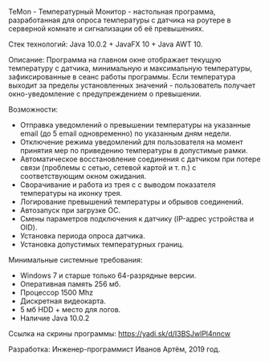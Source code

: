 TeMon - Температурный Монитор - настольная программа, разработанная для опроса температуры с датчика на роутере в серверной комнате и 
сигнализации об её превышениях.

Стек технологий: 
  Java 10.0.2 + JavaFX 10 + Java AWT 10.

Описание:
  Программа на главном окне отображает текущую температуру с датчика, минимальную и максимальную температуры, зафиксированные 
  в сеанс работы программы. Если температура выходит за пределы установленных значений - пользователь получает окно-уведомление с
  предупреждением о превышении. 
  
Возможности: 
  - Отправка уведомлений о превышении температуры на указанные email (до 5 email одновременно) по указанным дням недели.
  - Отключение режима уведомлений для пользователя на момент принятия мер по приведению температуры в допустимые рамки.
  - Автоматическое восстановление соединения с датчиком при потере связи (проблемы с сетью, сетевой картой и т. п.) с соответствующим
  окном ожидания.
  - Сворачивание и работа из трея с с выводом показателя температуры на иконку трея.
  - Логирование превышений температуры и обрывов соединений.
  - Автозапуск при загрузке ОС.
  - Смены параметров подключения к датчику (IP-адрес устройства и OID).
  - Установка периода опроса датчика.
  - Установка допустимых температурных границ.
  
Минимальные системные требования:
  - Windows 7 и старше только 64-разрядные версии.
  - Оперативная память 256 мб.
  - Процессор 1500 Mhz
  - Дискретная видеокарта.
  - 5 мб HDD + место для логов.
  - Наличие Java 10.0.2
  
  
Ссылка на скрины программы:
  https://yadi.sk/d/I3BSJwlPl4nncw
  
Разработка:
Инженер-программист Иванов Артём, 2019 год.
